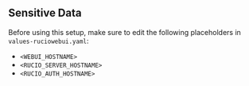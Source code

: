 ## Sensitive Data

Before using this setup, make sure to edit the following placeholders in `values-ruciowebui.yaml`:

- `<WEBUI_HOSTNAME>`
- `<RUCIO_SERVER_HOSTNAME>`
- `<RUCIO_AUTH_HOSTNAME>`
